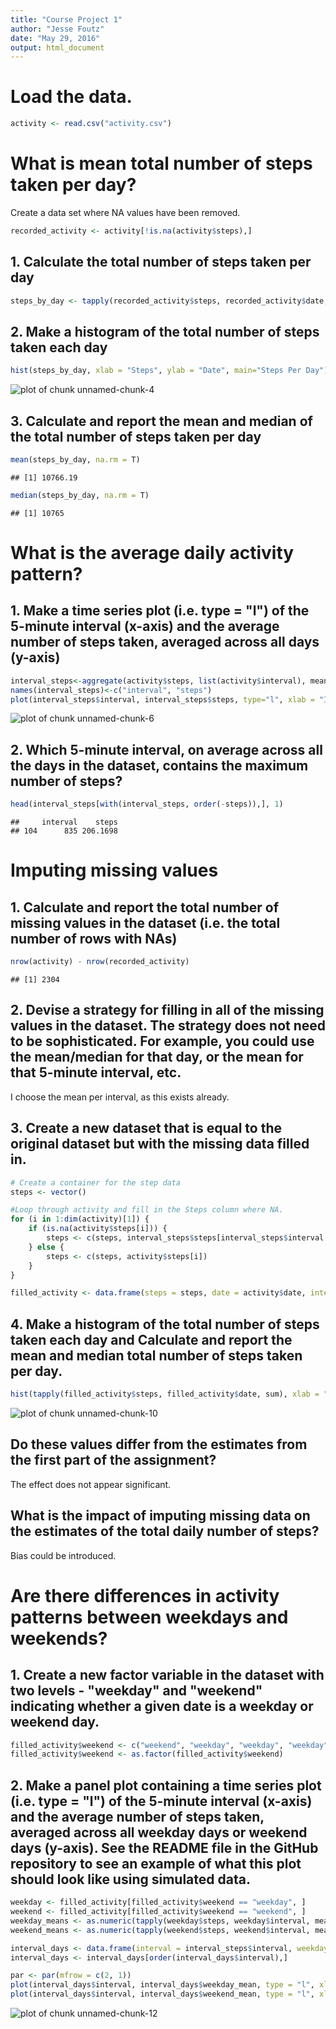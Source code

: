 ```yaml
---
title: "Course Project 1"
author: "Jesse Foutz"
date: "May 29, 2016"
output: html_document
---
```

# Load the data.


```r
activity <- read.csv("activity.csv")
```

# What is mean total number of steps taken per day?

Create a data set where NA values have been removed.

```r
recorded_activity <- activity[!is.na(activity$steps),]
```

## 1. Calculate the total number of steps taken per day

```r
steps_by_day <- tapply(recorded_activity$steps, recorded_activity$date, sum)
```

## 2. Make a histogram of the total number of steps taken each day

```r
hist(steps_by_day, xlab = "Steps", ylab = "Date", main="Steps Per Day")
```

![plot of chunk unnamed-chunk-4](figure/unnamed-chunk-4-1.png)

## 3. Calculate and report the mean and median of the total number of steps taken per day

```r
mean(steps_by_day, na.rm = T)
```

```
## [1] 10766.19
```

```r
median(steps_by_day, na.rm = T)
```

```
## [1] 10765
```

# What is the average daily activity pattern?

## 1. Make a time series plot (i.e. type = "l") of the 5-minute interval (x-axis) and the average number of steps taken, averaged across all days (y-axis)

```r
interval_steps<-aggregate(activity$steps, list(activity$interval), mean, na.rm=T)
names(interval_steps)<-c("interval", "steps")
plot(interval_steps$interval, interval_steps$steps, type="l", xlab = "Interval", ylab = "Avg. Steps Per Interval")
```

![plot of chunk unnamed-chunk-6](figure/unnamed-chunk-6-1.png)

## 2. Which 5-minute interval, on average across all the days in the dataset, contains the maximum number of steps?

```r
head(interval_steps[with(interval_steps, order(-steps)),], 1)
```

```
##     interval    steps
## 104      835 206.1698
```

# Imputing missing values

## 1. Calculate and report the total number of missing values in the dataset (i.e. the total number of rows with NAs)

```r
nrow(activity) - nrow(recorded_activity)
```

```
## [1] 2304
```

## 2. Devise a strategy for filling in all of the missing values in the dataset. The strategy does not need to be sophisticated. For example, you could use the mean/median for that day, or the mean for that 5-minute interval, etc.

I choose the mean per interval, as this exists already.


## 3. Create a new dataset that is equal to the original dataset but with the missing data filled in.


```r
# Create a container for the step data
steps <- vector()

#Loop through activity and fill in the Steps column where NA.
for (i in 1:dim(activity)[1]) {
    if (is.na(activity$steps[i])) {
        steps <- c(steps, interval_steps$steps[interval_steps$interval == activity$interval[i]])
    } else {
        steps <- c(steps, activity$steps[i])
    }
}

filled_activity <- data.frame(steps = steps, date = activity$date, interval = activity$interval)
```


## 4. Make a histogram of the total number of steps taken each day and Calculate and report the mean and median total number of steps taken per day.

```r
hist(tapply(filled_activity$steps, filled_activity$date, sum), xlab = "Steps per day", main="Steps Per Day With Averages")
```

![plot of chunk unnamed-chunk-10](figure/unnamed-chunk-10-1.png)

## Do these values differ from the estimates from the first part of the assignment?
The effect does not appear significant.

## What is the impact of imputing missing data on the estimates of the total daily number of steps?
Bias could be introduced.

# Are there differences in activity patterns between weekdays and weekends?

## 1. Create a new factor variable in the dataset with two levels - "weekday" and "weekend" indicating whether a given date is a weekday or weekend day.

```r
filled_activity$weekend <- c("weekend", "weekday", "weekday", "weekday", "weekday", "weekday", "weekend")[as.POSIXlt(filled_activity$date)$wday + 1]
filled_activity$weekend <- as.factor(filled_activity$weekend)
```

## 2. Make a panel plot containing a time series plot (i.e. type = "l") of the 5-minute interval (x-axis) and the average number of steps taken, averaged across all weekday days or weekend days (y-axis). See the README file in the GitHub repository to see an example of what this plot should look like using simulated data.

```r
weekday <- filled_activity[filled_activity$weekend == "weekday", ]
weekend <- filled_activity[filled_activity$weekend == "weekend", ]
weekday_means <- as.numeric(tapply(weekday$steps, weekday$interval, mean))
weekend_means <- as.numeric(tapply(weekend$steps, weekend$interval, mean))

interval_days <- data.frame(interval = interval_steps$interval, weekday_mean = weekday_means, weekend_mean = weekend_means)
interval_days <- interval_days[order(interval_days$interval),]

par <- par(mfrow = c(2, 1))
plot(interval_days$interval, interval_days$weekday_mean, type = "l", xlab = "Interval", ylab = "Steps", xaxt = "n", main = "Weekday")
plot(interval_days$interval, interval_days$weekend_mean, type = "l", xlab = "Interval", ylab = "Steps", xaxt = "n", main = "Weekend")
```

![plot of chunk unnamed-chunk-12](figure/unnamed-chunk-12-1.png)
